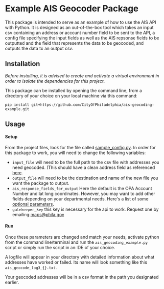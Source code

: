 # Example AIS Geocoder Package
This package is intended to serve as an example of how to use the AIS API with Python. 
It is designed as an out-of-the-box tool which takes an input csv containing an address or account number field to be sent to the API, a config file specifying the input fields as well as the AIS repsonse fields to be outputted and the field that represents the data to be geocoded, and outputs the data to an output csv.

## Installation
_Before installing, it is advised to create and activate a virtual environment in order to isolate the dependencies for this project._

This package can be installed by opening the command line, from a directory of your choice on your local machine via this command: 
 
    pip install git+https://github.com/CityOfPhiladelphia/ais-geocoding-example.git
    

## Usage
#### Setup
From the project files, look for the file called [sample_config.py](sample_config.py). In order for this package to work, you will need to change the following variables: 

- `input_file` will need to be the full path to the csv file with addresses you need geocoded. (This should have a clean address field as referenced [here](ais_geocoding_example_input.csv).
- `output_file` will need to be the destination and name of the new file you want the package to output.
- `ais_response_fields_for_output` Here the default is the OPA Account Number and lat long coordinates. However, you may want to add other fields depending on your departmental needs. Here's a list of some [optional parameters](https://github.com/CityOfPhiladelphia/ais/blob/master/docs/APIUSAGE.md#ais-feature-types). 
- `gatekeeper_key` this key is necessary for the api to work. Request one by emailing maps@phila.gov 

#### Run
Once these parameters are changed and match your needs, activate python from the command line/terminal and run the `ais_geocoding_example.py` script or simply run the script in an IDE of your choice. 

A logfile will appear in your directory with detailed information about what addresses have worked or failed. Its name will look something like this `ais_geocode_log3_{}.txt`. 

Your geocoded addresses will be in a csv format in the path you designated earlier.  
